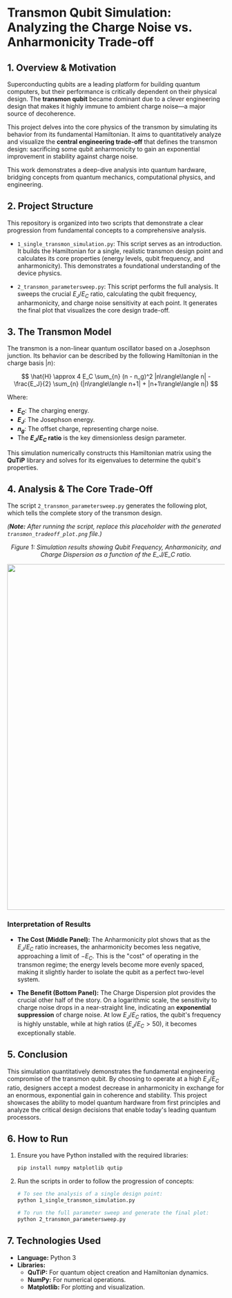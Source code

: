 # Transmon Qubit Simulation: Analyzing the Charge Noise vs. Anharmonicity Trade-off


## 1. Overview & Motivation

Superconducting qubits are a leading platform for building quantum computers, but their performance is critically dependent on their physical design. The **transmon qubit** became dominant due to a clever engineering design that makes it highly immune to ambient charge noise—a major source of decoherence.

This project delves into the core physics of the transmon by simulating its behavior from its fundamental Hamiltonian. It aims to quantitatively analyze and visualize the **central engineering trade-off** that defines the transmon design: sacrificing some qubit anharmonicity to gain an exponential improvement in stability against charge noise.

This work demonstrates a deep-dive analysis into quantum hardware, bridging concepts from quantum mechanics, computational physics, and engineering.

## 2. Project Structure

This repository is organized into two scripts that demonstrate a clear progression from fundamental concepts to a comprehensive analysis.

* `1_single_transmon_simulation.py`: This script serves as an introduction. It builds the Hamiltonian for a single, realistic transmon design point and calculates its core properties (energy levels, qubit frequency, and anharmonicity). This demonstrates a foundational understanding of the device physics.

* `2_transmon_parametersweep.py`: This script performs the full analysis. It sweeps the crucial $E_J/E_C$ ratio, calculating the qubit frequency, anharmonicity, and charge noise sensitivity at each point. It generates the final plot that visualizes the core design trade-off.

## 3. The Transmon Model

The transmon is a non-linear quantum oscillator based on a Josephson junction. Its behavior can be described by the following Hamiltonian in the charge basis $|n\rangle$:

$$ \hat{H} \approx 4 E_C \sum_{n} (n - n_g)^2 |n\rangle\langle n| - \frac{E_J}{2} \sum_{n} (|n\rangle\langle n+1| + |n+1\rangle\langle n|) $$

Where:
- **$E_C$**: The charging energy.
- **$E_J$**: The Josephson energy.
- **$n_g$**: The offset charge, representing charge noise.
- The **$E_J/E_C$ ratio** is the key dimensionless design parameter.

This simulation numerically constructs this Hamiltonian matrix using the **QuTiP** library and solves for its eigenvalues to determine the qubit's properties.

## 4. Analysis & The Core Trade-Off

The script `2_transmon_parametersweep.py` generates the following plot, which tells the complete story of the transmon design.

*(**Note:** After running the script, replace this placeholder with the generated `transmon_tradeoff_plot.png` file.)*
*<p align="center">Figure 1: Simulation results showing Qubit Frequency, Anharmonicity, and Charge Dispersion as a function of the E_J/E_C ratio.</p>*
<p align="center">
  <img src="![transmon_tradeoff_plot](https://github.com/user-attachments/assets/1b49fcfb-8250-40a4-8ded-b5cc316f6a8b)" width="800">
</p>

### Interpretation of Results

* **The Cost (Middle Panel):** The Anharmonicity plot shows that as the $E_J/E_C$ ratio increases, the anharmonicity becomes less negative, approaching a limit of $-E_C$. This is the "cost" of operating in the transmon regime; the energy levels become more evenly spaced, making it slightly harder to isolate the qubit as a perfect two-level system.

* **The Benefit (Bottom Panel):** The Charge Dispersion plot provides the crucial other half of the story. On a logarithmic scale, the sensitivity to charge noise drops in a near-straight line, indicating an **exponential suppression** of charge noise. At low $E_J/E_C$ ratios, the qubit's frequency is highly unstable, while at high ratios ($E_J/E_C > 50$), it becomes exceptionally stable.

## 5. Conclusion

This simulation quantitatively demonstrates the fundamental engineering compromise of the transmon qubit. By choosing to operate at a high $E_J/E_C$ ratio, designers accept a modest decrease in anharmonicity in exchange for an enormous, exponential gain in coherence and stability. This project showcases the ability to model quantum hardware from first principles and analyze the critical design decisions that enable today's leading quantum processors.

## 6. How to Run

1.  Ensure you have Python installed with the required libraries:
    ```bash
    pip install numpy matplotlib qutip
    ```
2.  Run the scripts in order to follow the progression of concepts:
    ```bash
    # To see the analysis of a single design point:
    python 1_single_transmon_simulation.py
    
    # To run the full parameter sweep and generate the final plot:
    python 2_transmon_parametersweep.py
    ```

## 7. Technologies Used
- **Language:** Python 3
- **Libraries:**
  - **QuTiP:** For quantum object creation and Hamiltonian dynamics.
  - **NumPy:** For numerical operations.
  - **Matplotlib:** For plotting and visualization.
